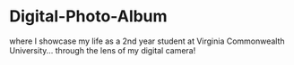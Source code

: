 # Digital-Photo-Album
where I showcase my life as a 2nd year student at Virginia Commonwealth University... through the lens of my digital camera!
